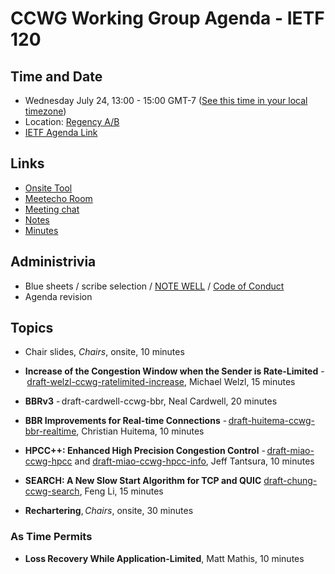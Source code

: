 # CCWG Working Group Agenda - IETF 120

## Time and Date

* Wednesday July 24, 13:00 - 15:00 GMT-7 ([See this time in your local timezone](https://www.timeanddate.com/worldclock/fixedtime.html?msg=CCWG+at+IETF+120&iso=20240724T13&p1=256&ah=2))
* Location: [Regency A/B](https://datatracker.ietf.org/meeting/120/floor-plan?room=regency-a-b)
* [IETF Agenda Link](https://datatracker.ietf.org/meeting/120/agenda/?show=ccwg)

## Links

* [Onsite Tool](https://meetings.conf.meetecho.com/onsite120/?group=ccwg&short=ccwg&item=1)
* [Meetecho Room](https://meetings.conf.meetecho.com/ietf120/?group=ccwg&short=ccwg&item=1)
* [Meeting chat](https://zulip.ietf.org/#narrow/stream/ccwg)
* [Notes](https://notes.ietf.org/notes-ietf-120-ccwg)
* [Minutes](https://datatracker.ietf.org/doc/minutes-120-ccwg/)

## Administrivia

* Blue sheets / scribe selection / [NOTE WELL](https://www.ietf.org/about/note-well.html) / [Code of Conduct](https://www.rfc-editor.org/rfc/rfc7154.html)
* Agenda revision

## Topics

- Chair slides, _Chairs_, onsite, 10 minutes

- **Increase of the Congestion Window when the Sender is Rate-Limited** - [draft-welzl-ccwg-ratelimited-increase](https://datatracker.ietf.org/doc/draft-welzl-ccwg-ratelimited-increase/), Michael Welzl, 15 minutes

- **BBRv3** - draft-cardwell-ccwg-bbr, Neal Cardwell, 20 minutes

- **BBR Improvements for Real-time Connections** - [draft-huitema-ccwg-bbr-realtime](https://datatracker.ietf.org/doc/draft-huitema-ccwg-bbr-realtime), Christian Huitema, 10 minutes

- **HPCC++: Enhanced High Precision Congestion Control** - [draft-miao-ccwg-hpcc](https://datatracker.ietf.org/doc/draft-miao-ccwg-hpcc/) and [draft-miao-ccwg-hpcc-info](https://datatracker.ietf.org/doc/draft-miao-ccwg-hpcc-info/), Jeff Tantsura, 10 minutes

- **SEARCH: A New Slow Start Algorithm for TCP and QUIC** [draft-chung-ccwg-search](https://datatracker.ietf.org/doc/draft-chung-ccwg-search/), Feng Li, 15 minutes

- **Rechartering**, _Chairs_, onsite, 30 minutes

### As Time Permits

- **Loss Recovery While Application-Limited**, Matt Mathis, 10 minutes
